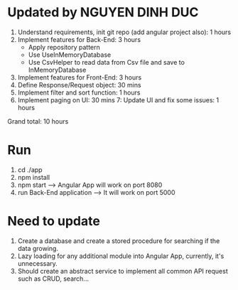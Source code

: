 # Updated by NGUYEN DINH DUC

1. Understand requirements, init git repo (add angular project also): 1 hours
2. Implement features for Back-End: 3 hours
   - Apply repository pattern
   - Use UseInMemoryDatabase
   - Use CsvHelper to read data from Csv file and save to InMemoryDatabase
3. Implement features for Front-End: 3 hours
4. Define Response/Request object: 30 mins
5. Implement filter and sort function: 1 hours
6. Implement paging on UI: 30 mins
7: Update UI and fix some issues: 1 hours

Grand total: 10 hours


# Run 
1. cd ./app
2. npm install
3. npm start --> Angular App will work on port 8080
4. run Back-End application --> It will work on port 5000

# Need to update
1. Create a database and create a stored procedure for searching if the data growing.
2. Lazy loading for any additional module into Angular App, currently, it's unnecessary.
3. Should create an abstract service to implement all common API request such as CRUD, search...